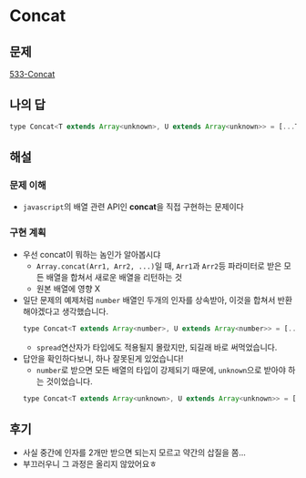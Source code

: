 # Concat

## 문제

[533-Concat](https://github.com/type-challenges/type-challenges/blob/main/questions/00533-easy-concat/README.ko.md)

## 나의 답

```javascript
type Concat<T extends Array<unknown>, U extends Array<unknown>> = [...T, ...U]
```

## 해설

### 문제 이해

- `javascript`의 배열 관련 API인 **concat**을 직접 구현하는 문제이다

### 구현 계획

- 우선 concat이 뭐하는 놈인가 알아봅시댜
  - `Array.concat(Arr1, Arr2, ...)`일 때, `Arr1`과 `Arr2`등 파라미터로 받은 모든 배열을 합쳐서 새로운 배열을 리턴하는 것
  - 원본 배열에 영향 X
- 일단 문제의 예제처럼 `number` 배열인 두개의 인자를 상속받아, 이것을 합쳐서 반환해야겠다고 생각했습니다.
  ```javascript
  type Concat<T extends Array<number>, U extends Array<number>> = [...T, ...U]
  ```
  - `spread`연산자가 타입에도 적용될지 몰랐지만, 되길래 바로 써먹었습니다.
- 답안을 확인하다보니, 하나 잘못된게 있었습니다!
  - `number`로 받으면 모든 배열의 타입이 강제되기 때문에, `unknown`으로 받아야 하는 것이었습니다.
  ```javascript
  type Concat<T extends Array<unknown>, U extends Array<unknown>> = [...T, ...U]
  ```

## 후기

- 사실 중간에 인자를 2개만 받으면 되는지 모르고 약간의 삽질을 쫌...
- 부끄러우니 그 과정은 올리지 않았어요ㅎ
